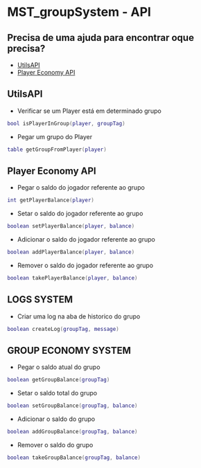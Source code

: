 # MST_groupSystem - API

## Precisa de uma ajuda para encontrar oque precisa?
- [UtilsAPI](#utils)
- [Player Economy API](#social)

## UtilsAPI

* Verificar se um Player está em determinado grupo

```Lua
bool isPlayerInGroup(player, groupTag)
```

* Pegar um grupo do Player
```Lua
table getGroupFromPlayer(player)
```

## Player Economy API

* Pegar o saldo do jogador referente ao grupo
```Lua
int getPlayerBalance(player)
```

* Setar o saldo do jogador referente ao grupo
```Lua
boolean setPlayerBalance(player, balance)
```

* Adicionar o saldo do jogador referente ao grupo
```Lua 
boolean addPlayerBalance(player, balance)
```

* Remover o saldo do jogador referente ao grupo
```Lua
boolean takePlayerBalance(player, balance)
```

## LOGS SYSTEM

* Criar uma log na aba de historico do grupo
```Lua
boolean createLog(groupTag, message)
```

## GROUP ECONOMY SYSTEM

* Pegar o saldo atual do grupo
```Lua
boolean getGroupBalance(groupTag)
```

* Setar o saldo total do grupo
```Lua
boolean setGroupBalance(groupTag, balance)
```

* Adicionar o saldo do grupo
```Lua
boolean addGroupBalance(groupTag, balance)
```

* Remover o saldo do grupo
```Lua
boolean takeGroupBalance(groupTag, balance)
```
